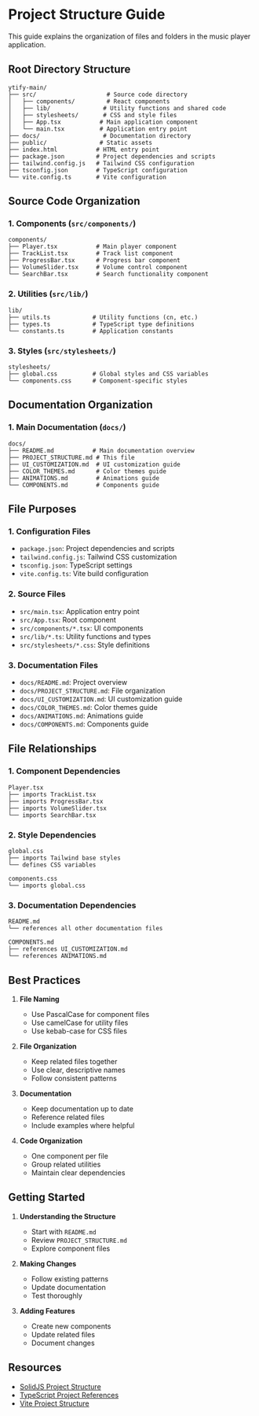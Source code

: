 # Project Structure Guide

This guide explains the organization of files and folders in the music player application.

## Root Directory Structure

```
ytify-main/
├── src/                    # Source code directory
│   ├── components/         # React components
│   ├── lib/               # Utility functions and shared code
│   ├── stylesheets/       # CSS and style files
│   ├── App.tsx           # Main application component
│   └── main.tsx          # Application entry point
├── docs/                  # Documentation directory
├── public/               # Static assets
├── index.html           # HTML entry point
├── package.json         # Project dependencies and scripts
├── tailwind.config.js   # Tailwind CSS configuration
├── tsconfig.json        # TypeScript configuration
└── vite.config.ts       # Vite configuration
```

## Source Code Organization

### 1. Components (`src/components/`)
```
components/
├── Player.tsx           # Main player component
├── TrackList.tsx        # Track list component
├── ProgressBar.tsx      # Progress bar component
├── VolumeSlider.tsx     # Volume control component
└── SearchBar.tsx        # Search functionality component
```

### 2. Utilities (`src/lib/`)
```
lib/
├── utils.ts            # Utility functions (cn, etc.)
├── types.ts            # TypeScript type definitions
└── constants.ts        # Application constants
```

### 3. Styles (`src/stylesheets/`)
```
stylesheets/
├── global.css          # Global styles and CSS variables
└── components.css      # Component-specific styles
```

## Documentation Organization

### 1. Main Documentation (`docs/`)
```
docs/
├── README.md           # Main documentation overview
├── PROJECT_STRUCTURE.md # This file
├── UI_CUSTOMIZATION.md  # UI customization guide
├── COLOR_THEMES.md      # Color themes guide
├── ANIMATIONS.md        # Animations guide
└── COMPONENTS.md        # Components guide
```

## File Purposes

### 1. Configuration Files
- `package.json`: Project dependencies and scripts
- `tailwind.config.js`: Tailwind CSS customization
- `tsconfig.json`: TypeScript settings
- `vite.config.ts`: Vite build configuration

### 2. Source Files
- `src/main.tsx`: Application entry point
- `src/App.tsx`: Root component
- `src/components/*.tsx`: UI components
- `src/lib/*.ts`: Utility functions and types
- `src/stylesheets/*.css`: Style definitions

### 3. Documentation Files
- `docs/README.md`: Project overview
- `docs/PROJECT_STRUCTURE.md`: File organization
- `docs/UI_CUSTOMIZATION.md`: UI customization guide
- `docs/COLOR_THEMES.md`: Color themes guide
- `docs/ANIMATIONS.md`: Animations guide
- `docs/COMPONENTS.md`: Components guide

## File Relationships

### 1. Component Dependencies
```
Player.tsx
├── imports TrackList.tsx
├── imports ProgressBar.tsx
├── imports VolumeSlider.tsx
└── imports SearchBar.tsx
```

### 2. Style Dependencies
```
global.css
├── imports Tailwind base styles
└── defines CSS variables

components.css
└── imports global.css
```

### 3. Documentation Dependencies
```
README.md
└── references all other documentation files

COMPONENTS.md
├── references UI_CUSTOMIZATION.md
└── references ANIMATIONS.md
```

## Best Practices

1. **File Naming**
   - Use PascalCase for component files
   - Use camelCase for utility files
   - Use kebab-case for CSS files

2. **File Organization**
   - Keep related files together
   - Use clear, descriptive names
   - Follow consistent patterns

3. **Documentation**
   - Keep documentation up to date
   - Reference related files
   - Include examples where helpful

4. **Code Organization**
   - One component per file
   - Group related utilities
   - Maintain clear dependencies

## Getting Started

1. **Understanding the Structure**
   - Start with `README.md`
   - Review `PROJECT_STRUCTURE.md`
   - Explore component files

2. **Making Changes**
   - Follow existing patterns
   - Update documentation
   - Test thoroughly

3. **Adding Features**
   - Create new components
   - Update related files
   - Document changes

## Resources

- [SolidJS Project Structure](https://www.solidjs.com/guides/structure)
- [TypeScript Project References](https://www.typescriptlang.org/docs/handbook/project-references.html)
- [Vite Project Structure](https://vitejs.dev/guide/) 